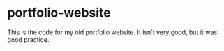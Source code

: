 # portfolio-website

This is the code for my old portfolio website. It isn't very good, but it was good practice.
